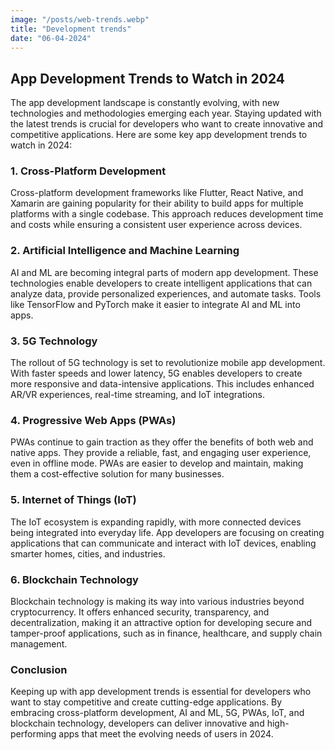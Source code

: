 ```yaml
---
image: "/posts/web-trends.webp"
title: "Development trends"
date: "06-04-2024"
---
```


## App Development Trends to Watch in 2024

The app development landscape is constantly evolving, with new technologies and methodologies emerging each year. Staying updated with the latest trends is crucial for developers who want to create innovative and competitive applications. Here are some key app development trends to watch in 2024:

### 1. **Cross-Platform Development**

Cross-platform development frameworks like Flutter, React Native, and Xamarin are gaining popularity for their ability to build apps for multiple platforms with a single codebase. This approach reduces development time and costs while ensuring a consistent user experience across devices.

### 2. **Artificial Intelligence and Machine Learning**

AI and ML are becoming integral parts of modern app development. These technologies enable developers to create intelligent applications that can analyze data, provide personalized experiences, and automate tasks. Tools like TensorFlow and PyTorch make it easier to integrate AI and ML into apps.

### 3. **5G Technology**

The rollout of 5G technology is set to revolutionize mobile app development. With faster speeds and lower latency, 5G enables developers to create more responsive and data-intensive applications. This includes enhanced AR/VR experiences, real-time streaming, and IoT integrations.

### 4. **Progressive Web Apps (PWAs)**

PWAs continue to gain traction as they offer the benefits of both web and native apps. They provide a reliable, fast, and engaging user experience, even in offline mode. PWAs are easier to develop and maintain, making them a cost-effective solution for many businesses.

### 5. **Internet of Things (IoT)**

The IoT ecosystem is expanding rapidly, with more connected devices being integrated into everyday life. App developers are focusing on creating applications that can communicate and interact with IoT devices, enabling smarter homes, cities, and industries.

### 6. **Blockchain Technology**

Blockchain technology is making its way into various industries beyond cryptocurrency. It offers enhanced security, transparency, and decentralization, making it an attractive option for developing secure and tamper-proof applications, such as in finance, healthcare, and supply chain management.

### Conclusion

Keeping up with app development trends is essential for developers who want to stay competitive and create cutting-edge applications. By embracing cross-platform development, AI and ML, 5G, PWAs, IoT, and blockchain technology, developers can deliver innovative and high-performing apps that meet the evolving needs of users in 2024.
